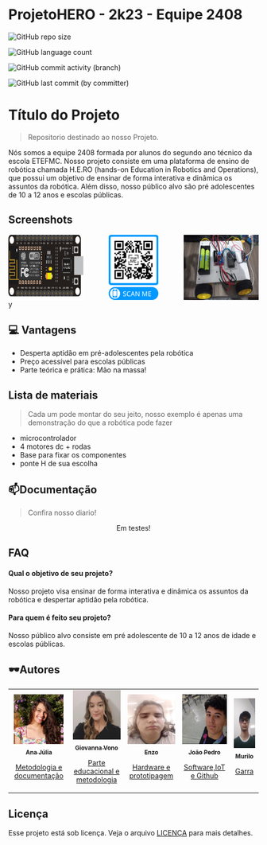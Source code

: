 # ProjetoHERO - 2k23 - Equipe 2408

![GitHub repo size](https://img.shields.io/github/repo-size/freitasj1/projeteHERO?style=for-the-badge)

![GitHub language count](https://img.shields.io/github/languages/count/freitasj1/projeteHERO?style=for-the-badge)


![GitHub commit activity (branch)](https://img.shields.io/github/commit-activity/y/freitasj1/projeteHERO?style=for-the-badge)


![GitHub last commit (by committer)](https://img.shields.io/github/last-commit/freitasj1/ProjeteHERO?style=for-the-badge)





# Título do Projeto

> Repositorio destinado ao nosso Projeto.

Nós somos a equipe 2408 formada por alunos do segundo ano técnico da escola ETEFMC. Nosso projeto consiste em uma plataforma de ensino de robótica chamada H.E.RO (hands-on Education in Robotics and Operations), que possui um objetivo de ensinar de forma interativa e dinâmica os assuntos da robótica. Além disso, nosso público alvo são pré adolescentes de 10 a 12 anos e escolas públicas.

## Screenshots


<div style="display: flex; justify-content: space-between;">
    <img src="assets/img/esp32.png" alt="Imagem 1" width="30%">
    <img src="assets/img/QRcodeSite.png" alt="Imagem 2" width="20%">
    <img src="assets/img/fotoCarro.jpeg" alt="Imagem 3" width="30%">
</div>
y



## 💻 Vantagens

- Desperta aptidão em pré-adolescentes pela robótica
- Preço acessível para escolas públicas
- Parte teórica e prática: Mão na massa!

## Lista de materiais

>Cada um pode montar do seu jeito, nosso exemplo é apenas uma demonstração do que a robótica pode fazer

- microcontrolador 
- 4 motores dc + rodas
- Base para fixar os componentes
- ponte H de sua escolha 




## 📫Documentação

> Confira nosso diario!
<p align='center'> Em testes!
 
  <!-- <a href="https://eteacojeorg-my.sharepoint.com/:o:/g/personal/freitas_j_edu_etefmc_com_br/EgUp486kboZGrSqPbz-lGv4BfmcwCqUDRjT4-NkH4WhdEQ?e=SHGIee">
    <img height="120em" src="assets/img/logoOneNote.png" />  
  </a>&nbsp;&nbsp; -->
</p>


## FAQ

#### Qual o objetivo de seu projeto?

Nosso projeto visa ensinar de forma interativa e  dinâmica os assuntos da robótica e despertar aptidão pela robótica.

#### Para quem é feito seu projeto?

 Nosso público alvo consiste em pré adolescente de 10 a 12 anos de idade e escolas públicas.


## 🕶️Autores

<table>
  <tr>
    <td align="center">
      <a href="#">
        <img src="assets/img/integrantes/anajuliaeditado2.png" width="100px" height="100px" alt="Ana júlia">
        <br>
        <sub><b>Ana Júlia</b></sub>
        <p>Metodologia e documentação</p>
      </a>
    </td>
    <td align="center">
      <a href="#">
        <img src="assets/img/integrantes/Gvono.jpeg" width="100px" height="100px" alt="Vono">
        <br>
        <sub><b>Giovanna Vono</b></sub>
        <p>Parte educacional e metodologia</p>
      </a>
    </td>
    <td align="center">
      <a href="#">
        <img src="assets/img/integrantes/enzo.jpeg" width="100px" height="100px" alt="Nome da Pessoa 3">
        <br>
        <sub><b>Enzo</b></sub>
        <p>Hardware e prototipagem</p>
      </a>
    </td>
    <td align="center">
      <a href="https://www.instagram.com/freitas.j1/">
        <img src="assets/img/integrantes/Joaopedro.jpeg" width="100px" height="100px" alt="Nome da Pessoa 4">
        <br>
        <sub><b>João Pedro</b></sub>
        <p>Software,IoT e Github</p>
      </a>
    </td>
    <td align="center">
      <a href="#">
        <img src="assets/img/integrantes/murilo.jpeg" width="100px" height="100px" alt="Nome da Pessoa 5">
        <br>
        <sub><b>Murilo</b></sub>
        <p>Garra</p>
      </a>
    </td>
  </tr>
</table>



## Licença

Esse projeto está sob licença. Veja o arquivo [LICENÇA](https://github.com/freitasj1/ProjeteHERO/blob/main/LICENSE) para mais detalhes.